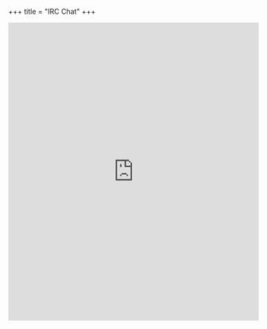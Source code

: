 +++
title = "IRC Chat"
+++

<iframe src="https://kiwiirc.com/client/irc.libera.chat/?nick=citraguest|?&amp;theme=basic#citra" style="border:0; width:100%; height:600px;"></iframe>
